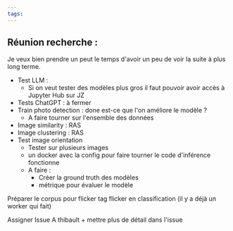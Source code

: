 ```yaml
---
tags:
---
```

## Réunion recherche : 
Je veux bien prendre un peut le temps d'avoir un peu de voir la suite à plus long terme.

- Test LLM :
	- Si on veut tester des modèles plus gros il faut pouvoir avoir accès à Jupyter Hub sur JZ
- Tests ChatGPT : à fermer
- Train photo detection : done est-ce que l'on améliore le modèle ? 
	- A faire tourner sur l'ensemble des données 
- Image similarity : RAS
- Image clustering : RAS
- Test image orientation
	- Tester sur plusieurs images
	- un docker avec la config pour faire tourner le code d'inférence fonctionne
	- A faire : 
		- Créer la ground truth des modèles
		- métrique pour évaluer le modèle 

Préparer le corpus pour flicker
tag flicker en classification (il y a déjà un worker qui fait)

Assigner Issue A thibault + mettre plus de détail dans l'issue 
